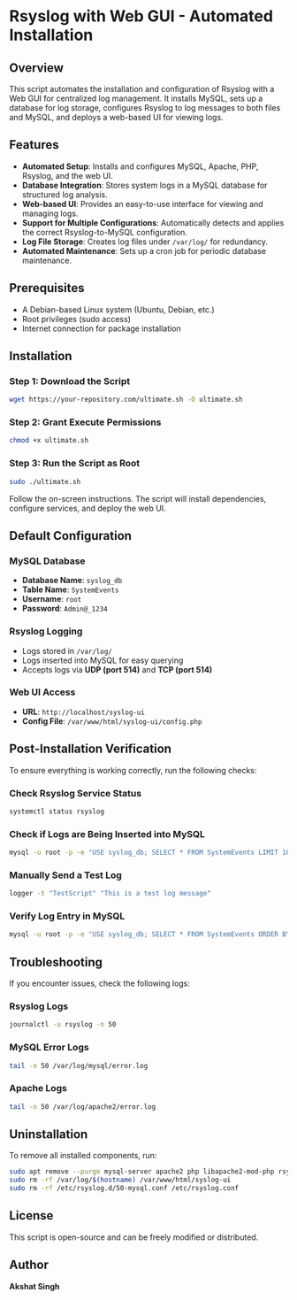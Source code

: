 # Rsyslog with Web GUI - Automated Installation

## Overview
This script automates the installation and configuration of Rsyslog with a Web GUI for centralized log management. It installs MySQL, sets up a database for log storage, configures Rsyslog to log messages to both files and MySQL, and deploys a web-based UI for viewing logs.

## Features
- **Automated Setup**: Installs and configures MySQL, Apache, PHP, Rsyslog, and the web UI.
- **Database Integration**: Stores system logs in a MySQL database for structured log analysis.
- **Web-based UI**: Provides an easy-to-use interface for viewing and managing logs.
- **Support for Multiple Configurations**: Automatically detects and applies the correct Rsyslog-to-MySQL configuration.
- **Log File Storage**: Creates log files under `/var/log/` for redundancy.
- **Automated Maintenance**: Sets up a cron job for periodic database maintenance.

## Prerequisites
- A Debian-based Linux system (Ubuntu, Debian, etc.)
- Root privileges (sudo access)
- Internet connection for package installation

## Installation
### Step 1: Download the Script
```bash
wget https://your-repository.com/ultimate.sh -O ultimate.sh
```
### Step 2: Grant Execute Permissions
```bash
chmod +x ultimate.sh
```
### Step 3: Run the Script as Root
```bash
sudo ./ultimate.sh
```
Follow the on-screen instructions. The script will install dependencies, configure services, and deploy the web UI.

## Default Configuration
### MySQL Database
- **Database Name**: `syslog_db`
- **Table Name**: `SystemEvents`
- **Username**: `root`
- **Password**: `Admin@_1234`

### Rsyslog Logging
- Logs stored in `/var/log/`
- Logs inserted into MySQL for easy querying
- Accepts logs via **UDP (port 514)** and **TCP (port 514)**

### Web UI Access
- **URL**: `http://localhost/syslog-ui`
- **Config File**: `/var/www/html/syslog-ui/config.php`

## Post-Installation Verification
To ensure everything is working correctly, run the following checks:

### Check Rsyslog Service Status
```bash
systemctl status rsyslog
```
### Check if Logs are Being Inserted into MySQL
```bash
mysql -u root -p -e "USE syslog_db; SELECT * FROM SystemEvents LIMIT 10;"
```
### Manually Send a Test Log
```bash
logger -t "TestScript" "This is a test log message"
```
### Verify Log Entry in MySQL
```bash
mysql -u root -p -e "USE syslog_db; SELECT * FROM SystemEvents ORDER BY ID DESC LIMIT 5;"
```

## Troubleshooting
If you encounter issues, check the following logs:

### Rsyslog Logs
```bash
journalctl -u rsyslog -n 50
```
### MySQL Error Logs
```bash
tail -n 50 /var/log/mysql/error.log
```
### Apache Logs
```bash
tail -n 50 /var/log/apache2/error.log
```

## Uninstallation
To remove all installed components, run:
```bash
sudo apt remove --purge mysql-server apache2 php libapache2-mod-php rsyslog rsyslog-mysql git php-mysql php-xml -y
sudo rm -rf /var/log/$(hostname) /var/www/html/syslog-ui
sudo rm -rf /etc/rsyslog.d/50-mysql.conf /etc/rsyslog.conf
```

## License
This script is open-source and can be freely modified or distributed.

## Author
**Akshat Singh**

